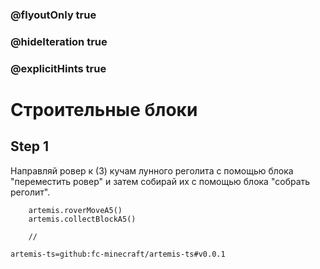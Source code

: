### @flyoutOnly true
### @hideIteration true
### @explicitHints true

# Строительные блоки

## Step 1
Направляй ровер к (3) кучам лунного реголита с помощью блока "переместить ровер" и затем собирай их с помощью блока "собрать реголит".


```ghost
    artemis.roverMoveA5()
    artemis.collectBlockA5()
```
```template
    //
```

```package
artemis-ts=github:fc-minecraft/artemis-ts#v0.0.1
```